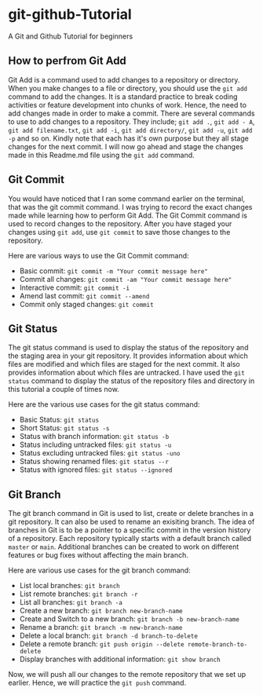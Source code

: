 # git-github-Tutorial
A Git and Github Tutorial for beginners

## How to perfrom Git Add
Git Add is a command used to add changes to a repository or directory.
When you make changes to a file or directory, you should use the `git add` command to add the changes.
It is a standard practice to break coding activities or feature development into chunks of work.
Hence, the need to add changes made in order to make a commit.
There are several commands to use to add changes to a repository.
They include; `git add .`, `git add - A`, `git add filename.txt`, `git add -i`, `git add directory/`, `git add -u`, `git add -p` and so on.
Kindly  note that each has it's own purpose but they all stage changes for the next commit.
I will now go ahead and stage the changes made in this Readme.md file using the `git add` command.


## Git Commit
You would have noticed that I ran some command earlier on the terminal, that was the git commit command. 
I was trying to record the exact changes made while learning how to perform Git Add.
The Git Commit command is used to record changes to the repository.
After you have staged your changes using `git add`, use `git commit` to save those changes to the repository.

Here are various ways to use the Git Commit command:

- Basic commit: `git commit -m "Your commit message here"`
- Commit all changes: `git commit -am "Your commit message here"`
- Interactive commit: `git commit -i`
- Amend last commit: `git commit --amend`
- Commit only staged changes: `git commit`


## Git Status
The git status command is used to display the status of the repository and the staging area in your git repository.
It provides information about which files are modified and which files are staged for the next commit.
It also provides information about which files are untracked.
I have used the `git status` command to display the status of the repository files and directory in this tutorial a couple of times now.

Here are the various use cases for the git status command:

- Basic Status: `git status`
- Short Status: `git status -s`
- Status with branch information: `git status -b`
- Status including untracked files: `git status -u`
- Status excluding untracked files: `git status -uno`
- Status showing renamed files: `git status --r`
- Status with ignored files: `git status --ignored`

## Git Branch
The git branch command in Git is used to list, create or delete branches in a git repository.
It can also be used to rename an exisiting branch.
The idea of branches in Git is to be a pointer to a specific commit in the version history of a repository.
Each repository typically starts with a default branch called `master` or `main`.
Additional branches can be created to work on different features or bug fixes without affecting the main branch.

Here are various use cases for the git branch command:

- List local branches: `git branch`
- List remote branches: `git branch -r`
- List all branches: `git branch -a`
- Create a new branch: `git branch new-branch-name`
- Create and Switch to a new branch: `git branch -b new-branch-name`
- Rename a branch: `git branch -m new-branch-name`
- Delete a local branch: `git branch -d branch-to-delete`
- Delete a remote branch: `git push origin --delete remote-branch-to-delete`
- Display branches with additional information: `git show branch`


Now, we will push all our changes to the remote repository that we set up earlier.
Hence, we will practice the `git push` command.
